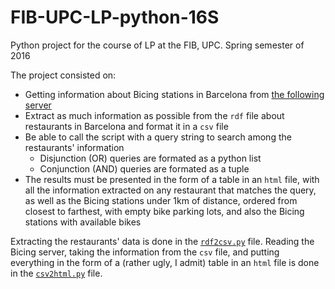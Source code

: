 # FIB-UPC-LP-python-16S

Python project for the course of LP at the FIB, UPC. Spring semester of 2016

The project consisted on:

- Getting information about Bicing stations in Barcelona from [the following server](http://wservice.viabicing.cat/v1/getstations.php?v=1)
- Extract as much information as possible from the `rdf` file about restaurants in Barcelona and format it in a `csv` file
- Be able to call the script with a query string to search among the restaurants' information
  - Disjunction (OR) queries are formated as a python list
  - Conjunction (AND) queries are formated as a tuple
- The results must be presented in the form of a table in an `html` file, with all the information extracted on any restaurant that matches the query, as well as the Bicing stations under 1km of distance, ordered from closest to farthest, with empty bike parking lots, and also the Bicing stations with available bikes

Extracting the restaurants' data is done in the [`rdf2csv.py`](../master/rdf2csv.py) file. Reading the Bicing server, taking the information from the `csv` file, and putting everything in the form of a (rather ugly, I admit) table in an `html` file is done in the [`csv2html.py`](../master/csv2html.py) file.
